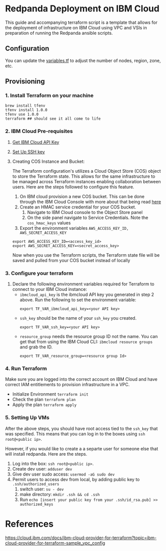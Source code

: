 # Redpanda Deployment on IBM Cloud 

This guide and accompanying terraform script is a template that allows for the deployment of infrastructure on IBM Cloud using VPC and VSIs in preparation of running the Redpanda ansible scripts.

## Configuration 

You can update the [variables.tf](./variables.tf) to adjust the number of nodes, region, zone, etc.

## Provisioning 

### 1. Install Terraform on  your machine

```
brew install tfenv
tfenv install 1.0.0
tfenv use 1.0.0
terraform ## should see it all come to life
```

### 2. IBM Cloud Pre-requisites

1. [Get IBM Cloud API Key](https://www.ibm.com/docs/en/app-connect/containers_cd?topic=servers-creating-cloud-api-key)
2. [Set Up SSH key](https://cloud.ibm.com/docs/ssh-keys?topic=ssh-keys-adding-an-ssh-key)
3. Creating COS Instance and Bucket:

    The Terraform configuration's utilizes a Cloud Object Store (COS) object to store the Terraform state. This allows for the same infrastructure to be managed across Terraform instances enabling collaboration between users. Here are the steps followed to configure this feature.

    1. On IBM cloud provision a new COS bucket. This can be done through the IBM Cloud Console with more about that being read [here](https://cloud.ibm.com/docs/cloud-object-storage?topic=cloud-object-storage-getting-started-cloud-object-storage#getting-started)
    2. Create an HMAC service credential for your COS bucket.
        1. Navigate to IBM Cloud console to the Object Store panel
        2. On the side panel navigate to Service Credentials. Note the `cos_hmac_keys` values
    3. Export the environment variables `AWS_ACCESS_KEY_ID, AWS_SECRET_ACCESS_KEY` 
    ```
    export AWS_ACCESS_KEY_ID=<access_key_id>
    export AWS_SECRET_ACCESS_KEY=<secret_access_key> 
    ```

    Now when you use the Terraform scripts, the Terraform state file will be saved and pulled from your COS bucket instead of locally

### 3. Configure your terraform
 
1. Declare the following environment variables required for Terraform to connect to your IBM Cloud instance:
    - `ibmcloud_api_key` is the ibmcloud API key you generated in step 2 above. Run the following to set the environment variable:
        ``` 
        export TF_VAR_ibmcloud_api_key=<your API key>
        ```
    - `ssh_key` should be the name of your `ssh_key` you created.
        ```
        export TF_VAR_ssh_key=<your API key>
        ```
    - `resource_group` needs the resource group ID not the name. You can get that from using the IBM Cloud CLI: `ibmcloud resource groups` and grab the ID. 
        ```
        export TF_VAR_resource_group=<resource group Id>
        ```

### 4. Run Terraform

Make sure you are logged into the correct account on IBM Cloud and have correct IAM entitlements to provision infrastructure in a VPC. 

- Initialize Environment `terraform init`
- Check the plan `terraform plan`
- Apply the plan `terraform apply`

### 5. Setting Up VMs

After the above steps, you should have root access tied to the `ssh_key` that was specified. This means that you can log in to the boxes using `ssh root@<public ip>`. 

However, if you would like to create a a separte user for someone else that will install redpanda. Here are the steps. 

1. Log into the box: `ssh root@<public ip>`.
2. Create dev user: `adduser dev`
3. Give dev user sudo access: `usermod -aG sudo dev`
4. Permit users to access dev from local, by adding public key to `.ssh/authorized_users`
    1. switch user: `su - dev`
    2. make directory: `mkdir .ssh && cd .ssh`
    3. Run `echo [insert your public key from your .ssh/id_rsa.pub] >> authorized_keys`

# References

https://cloud.ibm.com/docs/ibm-cloud-provider-for-terraform?topic=ibm-cloud-provider-for-terraform-sample_vpc_config